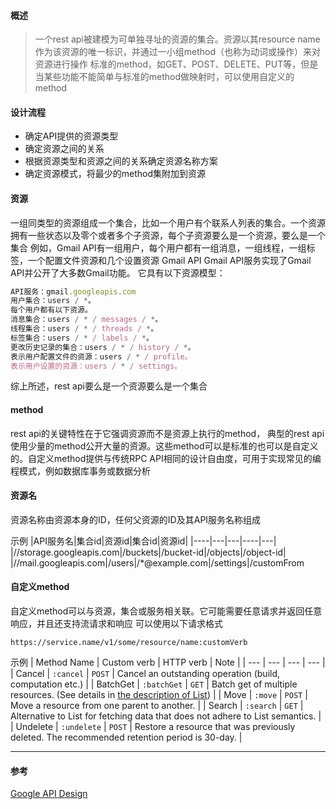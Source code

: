 #### 概述

> 一个rest api被建模为可单独寻址的资源的集合。资源以其resource name作为该资源的唯一标识，并通过一小组method（也称为动词或操作）来对资源进行操作
标准的method，如GET、POST、DELETE、PUT等，但是当某些功能不能简单与标准的method做映射时，可以使用自定义的method

#### 设计流程

* 确定API提供的资源类型
* 确定资源之间的关系
* 根据资源类型和资源之间的关系确定资源名称方案
* 确定资源模式，将最少的method集附加到资源

#### 资源

一组同类型的资源组成一个集合，比如一个用户有个联系人列表的集合。一个资源拥有一些状态以及零个或者多个子资源，每个子资源要么是一个资源，要么是一个集合
例如，Gmail API有一组用户，每个用户都有一组消息，一组线程，一组标签，一个配置文件资源和几个设置资源
Gmail API
Gmail API服务实现了Gmail API并公开了大多数Gmail功能。 
它具有以下资源模型：

``` javascript
API服务：gmail.googleapis.com
用户集合：users / *。
每个用户都有以下资源。
消息集合：users / * / messages / *。
线程集合：users / * / threads / *。
标签集合：users / * / labels / *。 
更改历史记录的集合：users / * / history / *。
表示用户配置文件的资源：users / * / profile。 
表示用户设置的资源：users / * / settings。
```

综上所述，rest api要么是一个资源要么是一个集合

#### method

rest api的关键特性在于它强调资源而不是资源上执行的method， 典型的rest api使用少量的method公开大量的资源。这些method可以是标准的也可以是自定义的。自定义method提供与传统RPC API相同的设计自由度，可用于实现常见的编程模式，例如数据库事务或数据分析

#### 资源名

资源名称由资源本身的ID，任何父资源的ID及其API服务名称组成

示例
|API服务名|集合id|资源id|集合id|资源id|
|----|---|---|----|---|
|//storage.googleapis.com|/buckets|/bucket-id|/objects|/object-id|
|//mail.googleapis.com|/users|/*@example.com|/settings|/customFrom

#### 自定义method
自定义method可以与资源，集合或服务相关联。它可能需要任意请求并返回任意响应，并且还支持流请求和响应
可以使用以下请求格式
```
https://service.name/v1/some/resource/name:customVerb
```
示例
| Method Name | Custom verb | HTTP verb | Note |
| --- | --- | --- | --- |
| Cancel | `:cancel` | `POST` | Cancel an outstanding operation (build, computation etc.) |
| BatchGet<plural noun> | `:batchGet` | `GET` | Batch get of multiple resources. (See details in [the description of List](https://cloud.google.com/apis/design/standard_methods#list)) |
| Move | `:move` | `POST` | Move a resource from one parent to another. |
| Search | `:search` | `GET` | Alternative to List for fetching data that does not adhere to List semantics. |
| Undelete | `:undelete` | `POST` | Restore a resource that was previously deleted. The recommended retention period is 30-day. |

***
#### 参考
[Google API Design](https://cloud.google.com/apis/design/)
